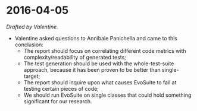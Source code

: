 # 2016-04-05
*Drafted by Valentine.*

- Valentine asked questions to Annibale Panichella and came to this conclusion:
  - The report should focus on correlating different code metrics with complexity/readability of generated tests;
  - The test generation should be used with the whole-test-suite approach, because it has been proven to be better than single-target;
  - The report should inquire upon what causes EvoSuite to fail at testing certain pieces of code;
  - We should run EvoSuite on single classes that could hold something significant for our research. 
